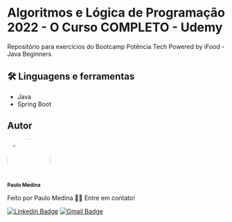 # Algoritmos e Lógica de Programação 2022 - O Curso COMPLETO - Udemy

Repositório para exercícios do Bootcamp Potência Tech Powered by iFood - Java Beginners

## 🛠 Linguagens e ferramentas

- Java
- Spring Boot

## Autor

<a href="https://www.linkedin.com/in/paulo-medina-778b011b8/">
 <img style="border-radius: 50%;" src="https://media-exp1.licdn.com/dms/image/D4D35AQHQwhrY8rKSvA/profile-framedphoto-shrink_400_400/0/1668272961559?e=1669233600&v=beta&t=1s95mVzsRr5FprBYqdrmmgjg3cuZ5kYCOyBd5uZKj1c" width="100px;" alt=""/>
 <br />
 <sub><b>Paulo Medina</b></sub></a> <a href="https://www.linkedin.com/in/thamyres-magalhaes/" title="LinkedIn"></a>

Feito por Paulo Medina 👋🏽 Entre em contato!

[![Linkedin Badge](https://img.shields.io/badge/-Paulo-blue?style=flat-square&logo=Linkedin&logoColor=white&link=https://www.linkedin.com/in/paulo-medina-778b011b8/)](https://www.linkedin.com/in/paulo-medina-778b011b8/)
[![Gmail Badge](https://img.shields.io/badge/-Paulo-c14438?style=flat-square&logo=Gmail&logoColor=white&link=mailto:paulomedinabr01@gmail.com)](mailto:paulomedinabr01@gmail.com)
